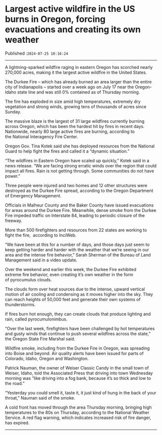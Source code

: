 # Largest active wildfire in the US burns in Oregon, forcing evacuations and creating its own weather

Published :`2024-07-25 10:16:24`

---

A lightning-sparked wildfire raging in eastern Oregon has scorched nearly 270,000 acres, making it the largest active wildfire in the United States.

The Durkee Fire – which has already burned an area larger than the entire city of Indianapolis – started over a week ago on July 17 near the Oregon-Idaho state line and was still 0% contained as of Thursday morning.

The fire has exploded in size amid high temperatures, extremely dry vegetation and strong winds, growing tens of thousands of acres since Sunday.

The massive blaze is the largest of 31 large wildfires currently burning across Oregon, which has been the hardest hit by fires in recent days. Nationwide, nearly 80 large active fires are burning, according to the National Interagency Fire Center.

Oregon Gov. Tina Kotek said she has deployed resources from the National Guard to help fight the fires and called it a “dynamic situation.”

“The wildfires in Eastern Oregon have scaled up quickly,” Kotek said in a news release. “We are facing strong erratic winds over the region that could impact all fires. Rain is not getting through. Some communities do not have power.”

Three people were injured and two homes and 12 other structures were destroyed as the Durkee Fire spread, according to the Oregon Department of Emergency Management.

Officials in Malheur County and the Baker County have issued evacuations for areas around the Durkee Fire. Meanwhile, dense smoke from the Durkee Fire impeded traffic on Interstate 84, leading to periodic closure of the freeway.

More than 500 firefighters and resources from 22 states are working to fight the fire,  according to InciWeb.

“We have been at this for a number of days, and those days just seem to keep getting harder and harder with the weather that we’re seeing in our area and the intense fire behavior,” Sarah Sherman of the Bureau of Land Management said in a video update.

Over the weekend and earlier this week, the Durkee Fire exhibited extreme fire behavior, even creating it’s own weather in the form of pyrocumulus clouds.

The clouds form over heat sources due to the intense, upward vertical motion of air cooling and condensing as it moves higher into the sky. They can reach heights of 50,000 feet and generate their own systems of thunderstorms.

If fires burn hot enough, they can create clouds that produce lighting and rain, called pyrocumulonimbus.

“Over the last week, firefighters have been challenged by hot temperatures and gusty winds that continue to push several wildfires across the state,” the Oregon State Fire Marshal said.

Wildfire smoke, including from the Durkee Fire in Oregon, was spreading into Boise and beyond. Air quality alerts have been issued for parts of Colorado, Idaho, Oregon and Washington.

Patrick Nauman, the owner of Weiser Classic Candy in the small town of Weiser, Idaho, told the Associated Press that driving into town Wednesday morning was “like driving into a fog bank, because it’s so thick and low to the road.”

“Yesterday you could smell it, taste it, it just kind of hung in the back of your throat,” Nauman said of the smoke.

A cold front has moved through the area Thursday morning, bringing high temperatures to the 80s on Thursday, according to the National Weather Service. A red flag warning, which indicates increased risk of fire danger, has expired.

---

